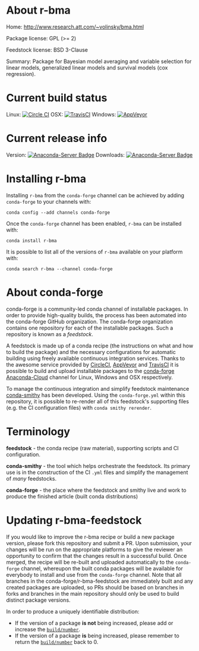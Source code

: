 About r-bma
===========

Home: http://www.research.att.com/~volinsky/bma.html

Package license: GPL (>= 2)

Feedstock license: BSD 3-Clause

Summary: Package for Bayesian model averaging and variable selection for linear models, generalized linear models and survival models (cox regression).



Current build status
====================

Linux: [![Circle CI](https://circleci.com/gh/conda-forge/r-bma-feedstock.svg?style=shield)](https://circleci.com/gh/conda-forge/r-bma-feedstock)
OSX: [![TravisCI](https://travis-ci.org/conda-forge/r-bma-feedstock.svg?branch=master)](https://travis-ci.org/conda-forge/r-bma-feedstock)
Windows: [![AppVeyor](https://ci.appveyor.com/api/projects/status/github/conda-forge/r-bma-feedstock?svg=True)](https://ci.appveyor.com/project/conda-forge/r-bma-feedstock/branch/master)

Current release info
====================
Version: [![Anaconda-Server Badge](https://anaconda.org/conda-forge/r-bma/badges/version.svg)](https://anaconda.org/conda-forge/r-bma)
Downloads: [![Anaconda-Server Badge](https://anaconda.org/conda-forge/r-bma/badges/downloads.svg)](https://anaconda.org/conda-forge/r-bma)

Installing r-bma
================

Installing `r-bma` from the `conda-forge` channel can be achieved by adding `conda-forge` to your channels with:

```
conda config --add channels conda-forge
```

Once the `conda-forge` channel has been enabled, `r-bma` can be installed with:

```
conda install r-bma
```

It is possible to list all of the versions of `r-bma` available on your platform with:

```
conda search r-bma --channel conda-forge
```


About conda-forge
=================

conda-forge is a community-led conda channel of installable packages.
In order to provide high-quality builds, the process has been automated into the
conda-forge GitHub organization. The conda-forge organization contains one repository
for each of the installable packages. Such a repository is known as a *feedstock*.

A feedstock is made up of a conda recipe (the instructions on what and how to build
the package) and the necessary configurations for automatic building using freely
available continuous integration services. Thanks to the awesome service provided by
[CircleCI](https://circleci.com/), [AppVeyor](http://www.appveyor.com/)
and [TravisCI](https://travis-ci.org/) it is possible to build and upload installable
packages to the [conda-forge](https://anaconda.org/conda-forge)
[Anaconda-Cloud](http://docs.anaconda.org/) channel for Linux, Windows and OSX respectively.

To manage the continuous integration and simplify feedstock maintenance
[conda-smithy](http://github.com/conda-forge/conda-smithy) has been developed.
Using the ``conda-forge.yml`` within this repository, it is possible to re-render all of
this feedstock's supporting files (e.g. the CI configuration files) with ``conda smithy rerender``.


Terminology
===========

**feedstock** - the conda recipe (raw material), supporting scripts and CI configuration.

**conda-smithy** - the tool which helps orchestrate the feedstock.
                   Its primary use is in the construction of the CI ``.yml`` files
                   and simplify the management of *many* feedstocks.

**conda-forge** - the place where the feedstock and smithy live and work to
                  produce the finished article (built conda distributions)


Updating r-bma-feedstock
========================

If you would like to improve the r-bma recipe or build a new
package version, please fork this repository and submit a PR. Upon submission,
your changes will be run on the appropriate platforms to give the reviewer an
opportunity to confirm that the changes result in a successful build. Once
merged, the recipe will be re-built and uploaded automatically to the
`conda-forge` channel, whereupon the built conda packages will be available for
everybody to install and use from the `conda-forge` channel.
Note that all branches in the conda-forge/r-bma-feedstock are
immediately built and any created packages are uploaded, so PRs should be based
on branches in forks and branches in the main repository should only be used to
build distinct package versions.

In order to produce a uniquely identifiable distribution:
 * If the version of a package **is not** being increased, please add or increase
   the [``build/number``](http://conda.pydata.org/docs/building/meta-yaml.html#build-number-and-string).
 * If the version of a package **is** being increased, please remember to return
   the [``build/number``](http://conda.pydata.org/docs/building/meta-yaml.html#build-number-and-string)
   back to 0.
